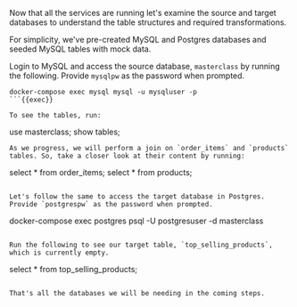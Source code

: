 Now that all the services are running let's examine the source and target databases to understand the table structures and required transformations.

For simplicity, we've pre-created MySQL and Postgres databases and seeded MySQL tables with mock data.

Login to MySQL and access the source database, `masterclass` by running the following. Provide `mysqlpw` as the password when prompted.

```
docker-compose exec mysql mysql -u mysqluser -p
```{{exec}}

To see the tables, run:

```
use masterclass;
show tables;
```
As we progress, we will perform a join on `order_items` and `products` tables. So, take a closer look at their content by running:

```
select * from order_items;
select * from products;
```

Let's follow the same to access the target database in Postgres. Provide `postgrespw` as the password when prompted.

```
docker-compose exec postgres psql -U postgresuser -d masterclass
```{{exec}}

Run the following to see our target table, `top_selling_products`, which is currently empty.

```
select * from top_selling_products;
```

That's all the databases we will be needing in the coming steps. 

